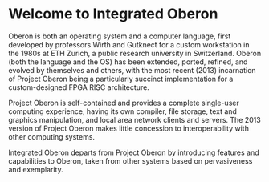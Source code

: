# Welcome to Integrated Oberon

Oberon is both an operating system and a computer language, first developed by professors Wirth and Gutknect for a custom workstation in the 1980s at ETH Zurich, a public research university in Switzerland. Oberon (both the language and the OS) has been extended, ported, refined, and evolved by themselves and others, with the most recent (2013) incarnation of Project Oberon being a particularly succinct implementation for a custom-designed FPGA RISC architecture.

Project Oberon is self-contained and provides a complete single-user computing experience, having its own compiler, file storage, text and graphics manipulation, and local area network clients and servers. The 2013 version of Project Oberon makes little concession to interoperability with other computing systems.

Integrated Oberon departs from Project Oberon by introducing features and capabilities to Oberon, taken from other systems based on pervasiveness and exemplarity.
